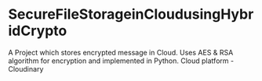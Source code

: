 # SecureFileStorageinCloudusingHybridCrypto
A Project which stores encrypted message in Cloud. Uses AES & RSA algorithm for encryption and implemented in Python.
Cloud platform - Cloudinary
